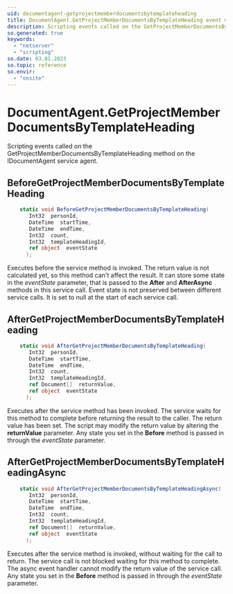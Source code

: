 ```yaml
---
uid: documentagent-getprojectmemberdocumentsbytemplateheading
title: DocumentAgent.GetProjectMemberDocumentsByTemplateHeading event method
description: Scripting events called on the GetProjectMemberDocumentsByTemplateHeading method on the DocumentAgent service agent.
so.generated: true
keywords:
  - "netserver"
  - "scripting"
so.date: 03.01.2023
so.topic: reference
so.envir:
  - "onsite"
---
```

# DocumentAgent.GetProjectMemberDocumentsByTemplateHeading

Scripting events called on the <see cref='M:SuperOffice.CRM.Services.IDocumentAgent.GetProjectMemberDocumentsByTemplateHeading'>GetProjectMemberDocumentsByTemplateHeading</see> method on the <see cref='IDocumentAgent'>IDocumentAgent</see>  service agent.

## BeforeGetProjectMemberDocumentsByTemplateHeading
```cs
    static void BeforeGetProjectMemberDocumentsByTemplateHeading(
       Int32  personId,
       DateTime  startTime,
       DateTime  endTime,
       Int32  count,
       Int32  templateHeadingId,
       ref object  eventState
      );
```
Executes before the service method is invoked.
The return value is not calculated yet, so this method can't affect the result.
It can store some state in the *eventState* parameter, that is passed to the **After** and **AfterAsync** methods in this service call.
Event state is not preserved between different service calls. It is set to null at the start of each service call.
## AfterGetProjectMemberDocumentsByTemplateHeading
```cs
    static void AfterGetProjectMemberDocumentsByTemplateHeading(
       Int32  personId,
       DateTime  startTime,
       DateTime  endTime,
       Int32  count,
       Int32  templateHeadingId,
       ref Document[]  returnValue,
       ref object  eventState
      );
```
Executes after the service method has been invoked. The service waits for this method to complete before returning the result to the caller.
The return value has been set. The script may modify the return value by altering the **returnValue** parameter.
Any state you set in the **Before** method is passed in through the *eventState* parameter.
## AfterGetProjectMemberDocumentsByTemplateHeadingAsync
```cs
    static void AfterGetProjectMemberDocumentsByTemplateHeadingAsync(
       Int32  personId,
       DateTime  startTime,
       DateTime  endTime,
       Int32  count,
       Int32  templateHeadingId,
       ref Document[]  returnValue,
       ref object  eventState
      );
```
Executes after the service method is invoked, without waiting for the call to return.
The service call is not blocked waiting for this method to complete.
The async event handler cannot modify the return value of the service call.
Any state you set in the **Before** method is passed in through the *eventState* parameter.

